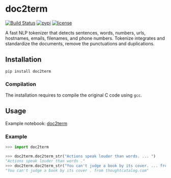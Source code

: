 # doc2term

[![Build Status](https://travis-ci.com/callforpapers-source/doc2term.svg?branch=main)](https://travis-ci.com/callforpapers-source/doc2term)
[![pypi](https://badge.fury.io/py/doc2term.svg)](https://pypi.org/project/doc2term/)
[![license](https://img.shields.io/:license-Apache%202-blue.svg)](http://github.com/callforpapers-source/doc2term/blob/master/LICENSE.txt)

A fast NLP tokenizer that detects sentences, words, numbers, urls, hostnames, emails, filenames, and phone numbers. Tokenize integrates and standardize the documents, remove the punctuations and duplications.

## Installation

```
pip install doc2term
```

### Compilation

The installation requires to compile the original C code using `gcc`.

## Usage

Example notebook: [doc2term](https://nbviewer.jupyter.org/github/callforpapers-source/doc2term/blob/main/examples/doc2term.ipynb)

### Example

```python
>>> import doc2term

>>> doc2term.doc2term_str("Actions speak louder than words. ... ")
"Actions speak louder than words ."
>>> doc2term.doc2term_str("You can't judge a book by its cover. ... from thoughtcatalog.com")
"You can't judge a book by its cover . from thoughtcatalog.com"

```
